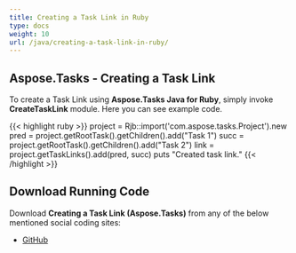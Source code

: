 ```yaml
---
title: Creating a Task Link in Ruby
type: docs
weight: 10
url: /java/creating-a-task-link-in-ruby/
---
```


## **Aspose.Tasks - Creating a Task Link**
To create a Task Link using **Aspose.Tasks Java for Ruby**, simply invoke **CreateTaskLink** module. Here you can see example code.

{{< highlight ruby >}}
project = Rjb::import('com.aspose.tasks.Project').new
pred = project.getRootTask().getChildren().add("Task 1")
succ = project.getRootTask().getChildren().add("Task 2")
link = project.getTaskLinks().add(pred, succ)
puts "Created task link."
{{< /highlight >}}

## **Download Running Code**
Download **Creating a Task Link (Aspose.Tasks)** from any of the below mentioned social coding sites:

- [GitHub](https://github.com/aspose-tasks/Aspose.Tasks-for-Java/blob/master/Plugins/Aspose_Tasks_Java_for_Ruby/lib/asposetasksjava/TaskLinks/createtasklink.rb)
